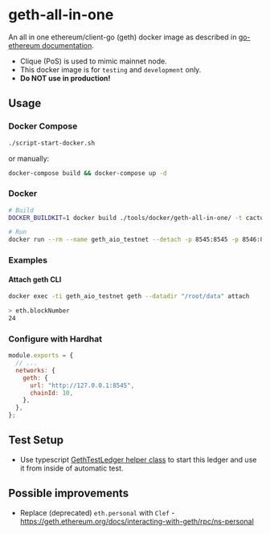 # geth-all-in-one

An all in one ethereum/client-go (geth) docker image as described in [go-ethereum documentation](https://geth.ethereum.org/docs/fundamentals/private-network).

- Clique (PoS) is used to mimic mainnet node.
- This docker image is for `testing` and `development` only.
- **Do NOT use in production!**

## Usage

### Docker Compose

```bash
./script-start-docker.sh
```

or manually:

```bash
docker-compose build && docker-compose up -d
```

### Docker

```bash
# Build
DOCKER_BUILDKIT=1 docker build ./tools/docker/geth-all-in-one/ -t cactus_geth_all_in_one

# Run
docker run --rm --name geth_aio_testnet --detach -p 8545:8545 -p 8546:8546 cactus_geth_all_in_one
```

### Examples

#### Attach geth CLI

```bash
docker exec -ti geth_aio_testnet geth --datadir "/root/data" attach

> eth.blockNumber
24
```

### Configure with Hardhat

```javascript
module.exports = {
  // ...
  networks: {
    geth: {
      url: "http://127.0.0.1:8545",
      chainId: 10,
    },
  },
};
```

## Test Setup

- Use typescript [GethTestLedger helper class](../../../packages/cacti-test-geth-ledger) to start this ledger and use it from inside of automatic test.

## Possible improvements

- Replace (deprecated) `eth.personal` with `Clef` - https://geth.ethereum.org/docs/interacting-with-geth/rpc/ns-personal
